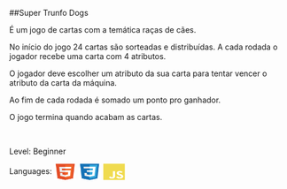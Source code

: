 ##Super Trunfo Dogs

<p>É um jogo de cartas com a temática raças de cães.</p>

<p>No início do jogo 24 cartas são sorteadas e distribuídas. A cada rodada o jogador recebe uma carta com 4 atributos.</p>

<p>O jogador deve escolher um atributo da sua carta para tentar vencer o atributo da carta da máquina.</p>

<p> Ao fim de cada rodada é somado um ponto pro ganhador. </p>

<p>O jogo termina quando acabam as cartas.</p>

<br>
<p>Level: Beginner</p>
<p>Languages: <img align="center" alt="Rafa-HTML" height="30" width="40" src="https://raw.githubusercontent.com/devicons/devicon/master/icons/html5/html5-original.svg">
  <img align="center" alt="Rafa-CSS" height="30" width="40" src="https://raw.githubusercontent.com/devicons/devicon/master/icons/css3/css3-original.svg">
   <img align="center" alt="Rafa-Js" height="30" width="40" src="https://raw.githubusercontent.com/devicons/devicon/master/icons/javascript/javascript-plain.svg">
</p>

